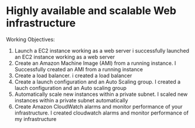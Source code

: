 # Highly available and scalable Web infrastructure

Working Objectives:

1. Launch a EC2 instance working as a web server
i successfully launched an EC2 instance working as a web server
2. Create an Amazon Machine Image (AMI) from a running instance.
I Successfully created an AMI from a running instance 
3. Create a load balancer.
i created a load balancer
4. Create a launch configuration and an Auto Scaling group.
I created a lauch configuration and an Auto scaling group
5. Automatically scale new instances within a private subnet.
I scaled new instances within a private subnet automatically
6. Create Amazon CloudWatch alarms and monitor performance of your infrastructure.
I created cloudwatch alarms and monitor performance of my infrastructure
